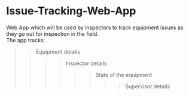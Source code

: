 # Issue-Tracking-Web-App
Web App which will be used by inspectors to track equipment issues as they go out for inspection in the field.  
The app tracks: 
>>Equipment details
>>>>Inspector details  
>>>>>>State of the equipment  
>>>>>>>>Supervisor details  
